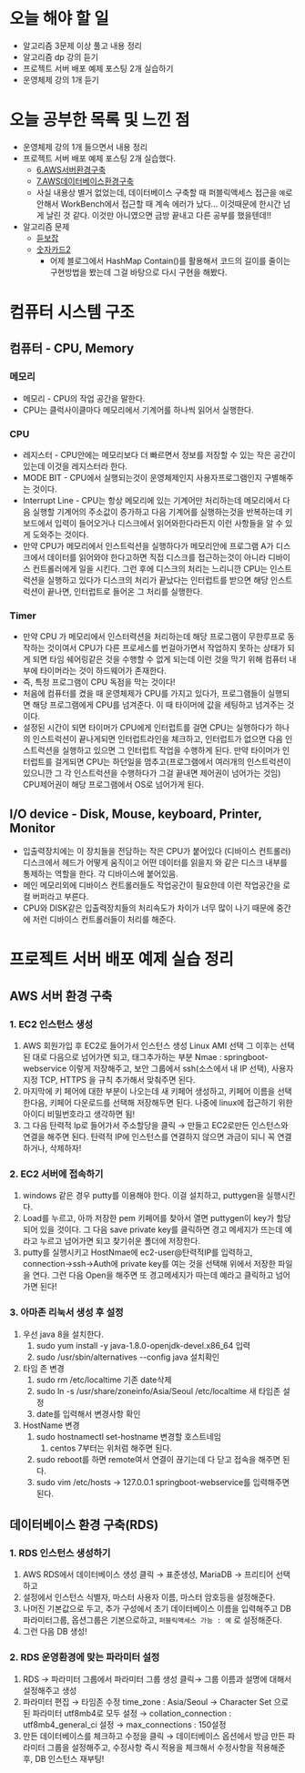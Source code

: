 # 오늘 해야 할 일
* 알고리즘 3문제 이상 풀고 내용 정리
* 알고리즘 dp 강의 듣기
* 프로젝트 서버 배포 예제 포스팅 2개 실습하기
* 운영체제 강의 1개 듣기

# 오늘 공부한 목록 및 느낀 점
* 운영체제 강의 1개 들으면서 내용 정리
* 프로젝트 서버 배포 예제 포스팅 2개 실습했다.
    * [6.AWS서버환경구축](https://velog.io/@swchoi0329/AWS-%EC%84%9C%EB%B2%84-%ED%99%98%EA%B2%BD-%EA%B5%AC%EC%B6%95)
    * [7.AWS데이터베이스환경구축](https://velog.io/@swchoi0329/AWS-%EB%8D%B0%EC%9D%B4%ED%84%B0%EB%B2%A0%EC%9D%B4%EC%8A%A4-%ED%99%98%EA%B2%BD-%EA%B5%AC%EC%B6%95)
    * 사실 내용상 별거 없었는데, 데이터베이스 구축할 때 퍼블릭액세스 접근을 `예`로 안해서 WorkBench에서 접근할 때 계속
    에러가 났다... 이것때문에 한시간 넘게 날린 것 같다. 이것만 아니였으면 금방 끝내고 다른 공부를 했을텐데!!
* 알고리즘 문제
    * [듣보잡](https://www.acmicpc.net/problem/1764)
    * [숫자카드2](https://www.acmicpc.net/problem/10816)
        * 어제 블로그에서 HashMap Contain()를 활용해서 코드의 길이를 줄이는 구현방법을
        봤는데 그걸 바탕으로 다시 구현을 해봤다.

# 컴퓨터 시스템 구조

## 컴퓨터 - CPU, Memory

### 메모리

- 메모리 - CPU의 작업 공간을 말한다.
- CPU는 클럭사이클마다 메모리에서 기계어를 하나씩 읽어서 실행한다.

### CPU

- 레지스터 - CPU안에는 메모리보다 더 빠르면서 정보를 저장할 수 있는 작은 공간이 있는데 이것을 레지스터라 한다.
- MODE BIT - CPU에서 실행되는것이 운영체제인지 사용자프로그램인지 구별해주는 것이다.
- Interrupt Line - CPU는 항상 메모리에 있는 기계어만 처리하는데 메모리에서 다음 실행할 기계어의 주소값이 증가하고 다음 기계어를 실행하는것을 반복하는데 키보드에서 입력이 들어오거나 디스크에서 읽어와한다라든지 이런 사항들을 알 수 있게 도와주는 것이다.
- 만약 CPU가 메모리에서 인스트럭션을 실행하다가 메모리안에 프로그램 A가 디스크에서 데이터를 읽어와야 한다고하면 직접 디스크를 접근하는것이 아니라 디바이스 컨트롤러에게 일을 시킨다. 그런 후에 디스크의 처리는 느리니깐 CPU는 인스트럭션을 실행하고 있다가 디스크의 처리가 끝났다는 인터럽트를 받으면 해당 인스트럭션이 끝나면, 인터럽트로 들어온 그 처리를 실행한다.

### Timer

- 만약 CPU 가 메모리에서 인스터력션을 처리하는데 해당 프로그램이 무한루프로 동작하는 것이여서 CPU가 다른 프로세스를 번걸아가면서 작업하지 못하는 상태가 되게 되면 타임 쉐어링같은 것을 수행할 수 없게 되는데 이런 것을 막기 위해 컴퓨터 내부에 타이머라는 것이 하드웨어가 존재한다.
- 즉, 특정 프로그램이 CPU 독점을 막는 것이다!
- 처음에 컴퓨터를 켰을 때 운영체제가  CPU를 가지고 있다가, 프로그램들이 실행되면 해당 프로그램에게 CPU를 넘겨준다. 이 때 타이머에 값을 세팅하고 넘겨주는 것이다.
- 설정된 시간이 되면 타이머가 CPU에게 인터럽트를 걸면 CPU는 실행하다가 하나의 인스트럭션이 끝나게되면 인터럽트라인을 체크하고, 인터럽트가 없으면 다음 인스트럭션을 실행하고 있으면 그 인터럽트 작업을 수행하게 된다. 만약 타이머가 인터럽트를 걸게되면 CPU는 하던일을 멈추고(프로그램에서 여러개의 인스트럭션이 있으니깐 그 각 인스트럭션을 수행하다가 그걸 끝내면 제어권이 넘어가는 것임) CPU제어권이 해당 프로그램에서 OS로 넘어가게 된다.

## I/O device - Disk, Mouse, keyboard, Printer, Monitor

- 입출력장치에는 이 장치들을 전담하는 작은 CPU가 붙어있다 (디바이스 컨트롤러) 디스크에서 헤드가 어떻게 움직이고 어떤 데이터를 읽을지 와 같은 디스크 내부를 통제하는 역할을 한다. 각 디바이스에 붙어있음.
- 메인 메모리외에 디바이스 컨트롤러들도 작업공간이 필요한데 이런 작업공간을 로컬 버퍼라고 부른다.
- CPU와 DISK같은 입출력장치들의 처리속도가 차이가 너무 많이 나기 때문에 중간에 저런 디바이스 컨트롤러들이 처리를 해준다.

# 프로젝트 서버 배포 예제 실습 정리
## AWS 서버 환경 구축
### 1. EC2 인스턴스 생성

1. AWS 회원가입 후 EC2로 들어가서 인스턴스 생성  Linux AMI 선택  그 이후는 선택된 대로 다음으로 넘어가면 되고, 태그추가하는 부분 Nmae : springboot-webservice 이렇게 저장해주고, 보안 그룹에서 ssh(소스에서  내 IP 선택), 사용자지정 TCP, HTTPS 을 규칙 추가해서 맞춰주면 된다.
2. 마지막에 키 페어에 대한 부분이 나오는데 새 키페어 생성하고, 키페어 이름을 선택한다음, 키페어 다운로드를 선택해 저장해두면 된다. 나중에 linux에 접근하기 위한 아이디 비밀번호라고 생각하면 됨!
3. 그 다음 탄력적 Ip로 들어가서 주소할당을 클릭 → 만들고 EC2로만든 인스턴스와 연결을 해주면 된다. 탄력적 IP에 인스턴스를 연결하지 않으면 과금이 되니 꼭 연결하거나, 삭제하자!

### 2. EC2 서버에 접속하기

1. windows 같은 경우 putty를 이용해야 한다. 이걸 설치하고, puttygen을 실행시킨다.
2. Load를 누르고, 아까 저장한 pem 키페어를 찾아서 열면 puttygen이 key가 할당되어 있을 것이다. 그 다음  save private key를 클릭하면 경고 메세지가 뜨는데 예라고 누르고 넘어가면 되고 찾기쉬운 폴더에 저장한다.
3. putty를 실행시키고 HostNmae에 ec2-user@탄력적IP를 입력하고, connection→ssh→Auth에  private key를 여는 것을 선택해 위에서 저장한 파일을 연다. 그런 다음 Open을 해주면 또 경고메세지가 따는데 예라고 클릭하고 넘어가면 된다!

### 3. 아마존 리눅서 생성 후 설정

1. 우선 java 8을 설치한다.
    1. sudo yum install -y java-1.8.0-openjdk-devel.x86_64 입력
    2. sudo /usr/sbin/alternatives --config java 설치확인
2. 타임 존 변경
    1. sudo rm /etc/localtime  기존 date삭제
    2. sudo ln -s /usr/share/zoneinfo/Asia/Seoul /etc/localtime 새 타임존 설정
    3. date를 입력해서 변경사항 확인
3. HostName 변경
    1.  sudo hostnamectl set-hostname  변경할 호스트네임 
        1. centos 7부터는 위처럼 해주면 된다.
    2. sudo reboot를 하면 remote여서 연결이 끊기는데 다 닫고 접속을 해주면 된다.
    3. sudo vim /etc/hosts → 127.0.0.1   springboot-webservice를 입력해주면 된다.
## 데이터베이스 환경 구축(RDS)
### 1. RDS 인스턴스 생성하기

1. AWS RDS에서 데이터베이스 생성 클릭 → 표준생성,  MariaDB → 프리티어 선택하고
2. 설정에서 인스턴스 식별자, 마스터 사용자 이름, 마스터 암호등을 설정해준다.
3. 나머진 기본값으로 두고, 추가 구성에서 초기 데이터베이스 이름을 입력해주고 DB파라미터그룹, 옵션그룹은 기본으로하고,  `퍼블릭액세스 가능 : 예`  로 설정해준다.
4. 그런 다음 DB 생성!


### 2. RDS 운영환경에 맞는 파라미터 설정

1. RDS → 파라미터 그룹에서 파라미터 그룹 생성 클릭→ 그룹 이름과 설명에 대해서 설정해주고 생성
2. 파라미터 편집 → 타임존 수정 time_zone : Asia/Seoul → Character Set 으로 된 파라미터 utf8mb4로 모두 설정 → collation_connection : utf8mb4_general_ci 설정 → max_connections : 150설정
3. 만든 데이터베이스를 체크하고 수정을 클릭 → 데이터베이스 옵션에서 방금 만든 파라미터 그룹을 설정해주고, 수정사항 즉시 적용을 체크해서 수정사항을 적용해준 후, DB 인스턴스 재부팅!

